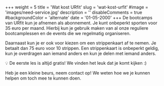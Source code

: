 +++
weight = 5
title = 'Wat kost URfit'
slug = 'wat-kost-urfit'
#image = 'images/need-service.jpg'
description = ''
disableComments = true
#backgroundColor = 'alternate'
date = '01-05-2000'
+++ 
De bootcamps van URfit kun je afnemen als abonnement. Je kunt onbeperkt sporten voor 35 euro per maand. Hierbij kun je gebruik maken van al onze reguliere bootcamplessen en de events die we regelmatig organiseren.

Daarnaast kun je er ook voor kiezen om een strippenkaart af te nemen. Je betaalt dan 75 euro voor 10 strippen. Een strippenkaart is onbeperkt geldig, kun je overdragen aan iemand anders en kun je delen met iemand anders.

<p class="box">
💡 De eerste les is altijd gratis! We vinden het leuk dat je komt kijken :)
</p>

Heb je een kleine beurs, neem contact op! We weten hoe we je kunnen helpen om toch mee te kunnen doen.
